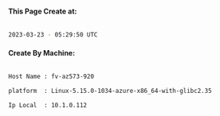 
   
#### This Page Create at:

```bash

2023-03-23 - 05:29:50 UTC

```

#### Create By Machine:

```bash

Host Name : fv-az573-920

platform  : Linux-5.15.0-1034-azure-x86_64-with-glibc2.35

Ip Local  : 10.1.0.112

```

